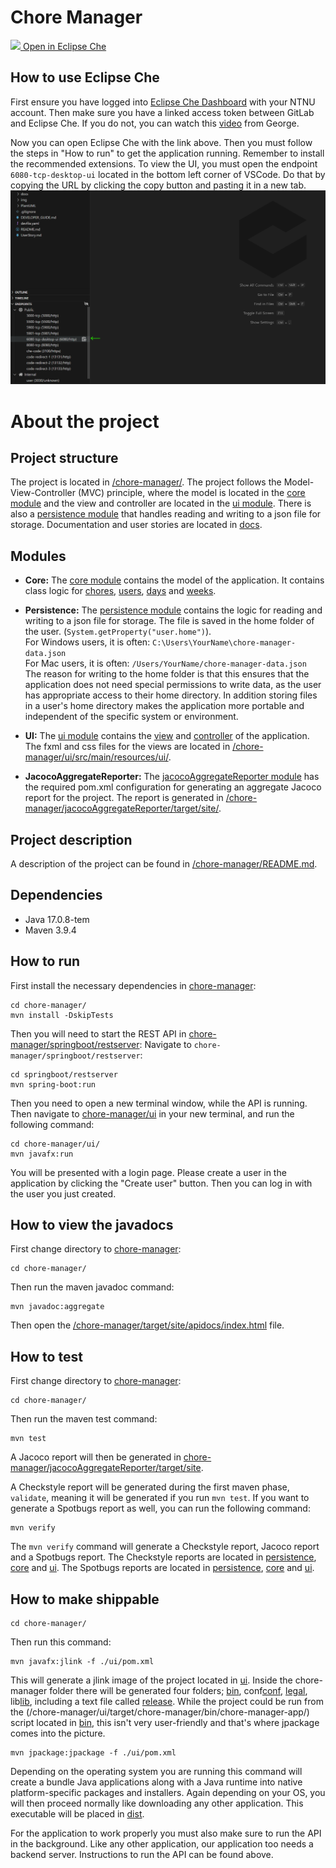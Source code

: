 # Chore Manager

[<img src="https://eclipse.dev/che/docs/_/img/icon-eclipse-che.svg" width="15" /> Open in Eclipse Che](https://che.stud.ntnu.no/#https://gitlab.stud.idi.ntnu.no/it1901/groups-2023/gr2316/gr2316?new)
## How to use Eclipse Che
First ensure you have logged into [Eclipse Che Dashboard](https://che.stud.ntnu.no/dashboard/#/workspaces) with your NTNU account.
Then make sure you have a linked access token between GitLab and Eclipse Che. If you do not, you can watch this [video](https://ntnu.cloud.panopto.eu/Panopto/Pages/Viewer.aspx?pid=1bcdc898-00f3-4a03-9e44-b08f00fd818d) from George. 

Now you can open Eclipse Che with the link above. Then you must follow the steps in "How to run" to get the application running. Remember to install the recommended extensions. To view the UI, you must open the endpoint `6080-tcp-desktop-ui` located in the bottom left corner of VSCode. Do that by copying the URL by clicking the copy button and pasting it in a new tab.
![eclipse-che-endpoint image](/img/eclipse-che-endpoint.png)

# About the project
## Project structure
The project is located in [/chore-manager/](/chore-manager/). The project follows the Model-View-Controller (MVC) principle, where the model is located in the [core module](/chore-manager/core/) and the view and controller are located in the [ui module](/chore-manager/ui/). There is also a [persistence module](/chore-manager/persistence) that handles reading and writing to a json file for storage. Documentation and user stories are located in [docs](/docs/).

## Modules
- **Core:** The [core module](/chore-manager/core/) contains the model of the application. It contains class logic for [chores](/chore-manager/core/src/main/java/core/data/Chore.java), [users](/chore-manager/core/src/main/java/core/data/Person.java), [days](/chore-manager/core/src/main/java/core/data/Day.java) and [weeks](/chore-manager/core/src/main/java/core/data/Week.java).

- **Persistence:** The [persistence module](/chore-manager/persistence/) contains the logic for reading and writing to a json file for storage. The file is saved in the home folder of the user. (`System.getProperty("user.home")`). \
For Windows users, it is often: `C:\Users\YourName\chore-manager-data.json`\
For Mac users, it is often:
`/Users/YourName/chore-manager-data.json` \
The reason for writing to the home folder is that this ensures that the application does not need special permissions to write data, as the user has appropriate access to their home directory. In addition storing files in a user's home directory makes the application more portable and independent of the specific system or environment.

- **UI:** The [ui module](/chore-manager/ui/) contains the [view](/chore-manager/ui/src/main/java/ui/viewClasses/) and [controller](/chore-manager/ui/src/main/java/ui/AppController.java) of the application. The fxml and css files for the views are located in [/chore-manager/ui/src/main/resources/ui/](/chore-manager/ui/src/main/resources/ui/).

- **JacocoAggregateReporter:** The [jacocoAggregateReporter module](/chore-manager/jacocoAggregateReporter/) has the required pom.xml configuration for generating an aggregate Jacoco report for the project. The report is generated in [/chore-manager/jacocoAggregateReporter/target/site/](/chore-manager/jacocoAggregateReporter/target/site/).

## Project description
A description of the project can be found in [/chore-manager/README.md](/chore-manager/README.md).

## Dependencies
- Java 17.0.8-tem
- Maven 3.9.4

## How to run
First install the necessary dependencies in [chore-manager](/chore-manager/):

```shell
cd chore-manager/
mvn install -DskipTests
```

Then you will need to start the REST API in [chore-manager/springboot/restserver](/chore-manager/springboot/restserver/):
Navigate to `chore-manager/springboot/restserver`:

```shell
cd springboot/restserver
mvn spring-boot:run
```

Then you need to open a new terminal window, while the API is running.
Then navigate to [chore-manager/ui](/chore-manager/ui/) in your new terminal, and run the following command:
```shell
cd chore-manager/ui/
mvn javafx:run
```

You will be presented with a login page. Please create a user in the application by clicking the "Create user" button. Then you can log in with the user you just created.

## How to view the javadocs
First change directory to [chore-manager](/chore-manager/):

```shell
cd chore-manager/
```

Then run the maven javadoc command:

```shell
mvn javadoc:aggregate
```

Then open the [/chore-manager/target/site/apidocs/index.html](/chore-manager/target/site/apidocs/index.html) file.


## How to test
First change directory to [chore-manager](/chore-manager/):

```shell
cd chore-manager/
```

Then run the maven test command:

```shell
mvn test
```

A Jacoco report will then be generated in [chore-manager/jacocoAggregateReporter/target/site](/chore-manager/jacocoAggregateReporter/target/site/).

A Checkstyle report will be generated during the first maven phase, `validate`, meaning it will be generated if you run `mvn test`. If you want to generate a Spotbugs report as well, you can run the following command:

```shell
mvn verify
```

The `mvn verify` command will generate a Checkstyle report, Jacoco report and a Spotbugs report. The Checkstyle reports are located in [persistence](/chore-manager/persistence/target/checkstyle-result.xml), [core](/chore-manager/core/target/checkstyle-result.xml) and [ui](/chore-manager/ui/target/checkstyle-result.xml). The Spotbugs reports are located in [persistence](/chore-manager/persistence/target/spotbugs.html), [core](/chore-manager/core/target/spotbugs.html) and [ui](/chore-manager/ui/target/spotbugs.html).



## How to make shippable

```shell
cd chore-manager/
```

Then run this command:

```shell
mvn javafx:jlink -f ./ui/pom.xml
```

This will generate a jlink image of the project located in [ui](/chore-manager/ui/target). Inside the chore-manager folder there will be generated four folders; [bin](/chore-manager/ui/target/chore-manager/bin), conf[conf](/chore-manager/ui/target/chore-manager/conf), [legal](/chore-manager/ui/target/chore-manager/legal), lib[lib](/chore-manager/ui/target/chore-manager/lib), including a text file called [release](/chore-manager/ui/target/chore-manager/release). While the project could be run from the (/chore-manager/ui/target/chore-manager/bin/chore-manager-app/) script located in [bin](/chore-manager/ui/target/chore-manager/bin), this isn't very user-friendly and that's where jpackage comes into the picture.


```shell
mvn jpackage:jpackage -f ./ui/pom.xml
```

Depending on the operating system you are running this command will create a bundle Java applications along with a Java runtime into native platform-specific packages and installers. Again depending on your OS, you will then proceed normally like downloading any other application. This executable will be placed in [dist](/chore-manager/ui/target/dist).

For the application to work properly you must also make sure to run the API in the background. Like any other application, our application too needs a backend server. Instructions to run the API can be found above.